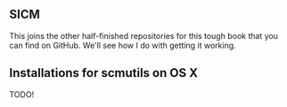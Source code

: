 ## SICM

This joins the other half-finished repositories for this tough book that you can find on GitHub. We'll see how I do with getting it working.

## Installations for scmutils on OS X

TODO!
